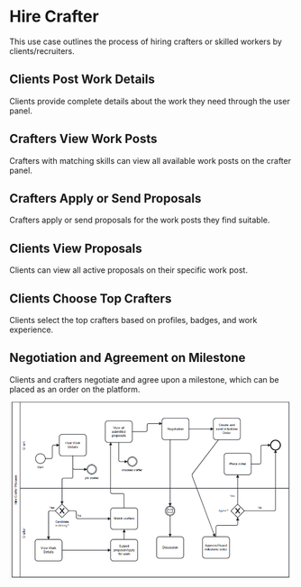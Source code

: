 # Hire Crafter

This use case outlines the process of hiring crafters or skilled workers by clients/recruiters.

## Clients Post Work Details

Clients provide complete details about the work they need through the user panel.

## Crafters View Work Posts

Crafters with matching skills can view all available work posts on the crafter panel.

## Crafters Apply or Send Proposals

Crafters apply or send proposals for the work posts they find suitable.

## Clients View Proposals

Clients can view all active proposals on their specific work post.

## Clients Choose Top Crafters

Clients select the top crafters based on profiles, badges, and work experience.

## Negotiation and Agreement on Milestone

Clients and crafters negotiate and agree upon a milestone, which can be placed as an order on the platform.

![Alt text](BPMN.png)